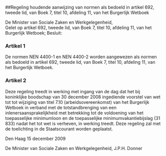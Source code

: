 <meta http-equiv='Content-Type' content='text/html; charset=utf-8' />

##Regeling houdende aanwijzing van normen als bedoeld in artikel 692, tweede lid, van Boek 7, titel 10, afdeling 11, van het Burgerlijk Wetboek

De Minister van Sociale Zaken en Werkgelegenheid,  
Gelet op artikel 692, tweede lid, van Boek 7, titel 10, afdeling 11, van het Burgerlijk Wetboek;
Besluit:    

### Artikel  1  

De normen NEN 4400-1 en NEN 4400-2 worden aangewezen als normen als bedoeld in artikel 692, tweede lid, van Boek 7, titel 10, afdeling 11, van het Burgerlijk Wetboek. 

### Artikel  2  

Deze regeling treedt in werking met ingang van de dag dat het bij koninklijke boodschap van 30 december 2008 ingediende voorstel van wet tot tot wijziging van titel 7.10 (arbeidsovereenkomst) van het Burgerlijk Wetboek in verband met de totstandbrenging van een inlenersaansprakelijkheid met betrekking tot de voldoening van het toepasselijke minimumloon en de toepasselijke minimumvakantiebijslag (31 833) nadat het tot wet is verheven, in werking treedt. 
Deze regeling zal met de toelichting in de Staatscourant worden geplaatst.   

Den Haag 
15 december 2009   

De 
Minister van Sociale Zaken en Werkgelegenheid, 
J.P.H. Donner     
